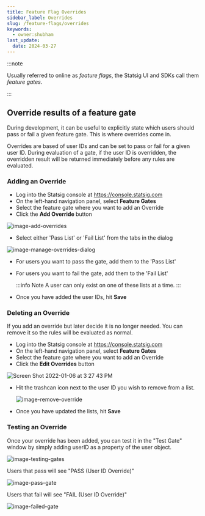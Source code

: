 ```yaml
---
title: Feature Flag Overrides
sidebar_label: Overrides
slug: /feature-flags/overrides
keywords:
  - owner:shubham
last_update:
  date: 2024-03-27
---
```


:::note

Usually referred to online as _feature flags_, the Statsig UI and SDKs call them _feature gates_.

:::

## Override results of a feature gate

During development, it can be useful to explicitly state which users should pass or fail a given feature gate. This is where overrides come in.

Overrides are based of user IDs and can be set to pass or fail for a given user ID. During evaluation of a gate, if the user ID is overridden, the overridden result will be returned immediately before any rules are evaluated.

### Adding an Override

- Log into the Statsig console at https://console.statsig.com
- On the left-hand navigation panel, select **Feature Gates**
- Select the feature gate where you want to add an Override
- Click the **Add Override** button

![image-add-overrides](https://user-images.githubusercontent.com/95646168/148461864-4a5efd47-2e40-478f-81e5-49edfc5ea2e9.png)

- Select either 'Pass List' or 'Fail List' from the tabs in the dialog

![image-manage-overrides-dialog](https://user-images.githubusercontent.com/95646168/148462020-417c007f-d492-46f7-8d25-d7a5178b4fe2.png)

- For users you want to pass the gate, add them to the 'Pass List'
- For users you want to fail the gate, add them to the 'Fail List'

  :::info Note
  A user can only exist on one of these lists at a time.
  :::

- Once you have added the user IDs, hit **Save**

### Deleting an Override

If you add an override but later decide it is no longer needed. You can remove it so the rules will be evaluated as normal.

- Log into the Statsig console at https://console.statsig.com
- On the left-hand navigation panel, select **Feature Gates**
- Select the feature gate where you want to add an Override
- Click the **Edit Overrides** button

![Screen Shot 2022-01-06 at 3 27 43 PM](https://user-images.githubusercontent.com/95646168/148469394-9f86db83-26f6-4a5b-809f-8a53f0b4f1fa.png)

- Hit the trashcan icon next to the user ID you wish to remove from a list.

  ![image-remove-override](https://user-images.githubusercontent.com/95646168/148463292-6740a09f-337f-441a-9cfa-a547a5dc6183.png)

- Once you have updated the lists, hit **Save**

### Testing an Override

Once your override has been added, you can test it in the "Test Gate" window by simply adding userID as a property of the user object.

![image-testing-gates](https://user-images.githubusercontent.com/95646168/148462648-e7da94bb-a681-4b0a-ad53-1254c6abe623.png)

Users that pass will see "PASS (User ID Override)"

![image-pass-gate](https://user-images.githubusercontent.com/95646168/148462641-57b544c1-bbdb-48cf-bb7f-967b0b20fc63.png)

Users that fail will see "FAIL (User ID Override)"

![image-failed-gate](https://user-images.githubusercontent.com/95646168/148462634-de69b838-f7b1-431c-9119-64ce123ad218.png)
